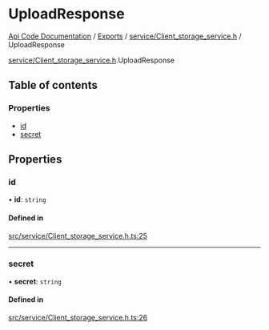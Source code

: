 # UploadResponse
[Api Code Documentation](../README.md) / [Exports](../modules.md) / [service/Client\_storage\_service.h](../modules/service_Client_storage_service_h.md) / UploadResponse

[service/Client\_storage\_service.h](../modules/service_Client_storage_service_h.md).UploadResponse

## Table of contents

### Properties

- [id](service_Client_storage_service_h.UploadResponse.md#id)
- [secret](service_Client_storage_service_h.UploadResponse.md#secret)

## Properties

### id

• **id**: `string`

#### Defined in

[src/service/Client_storage_service.h.ts:25](https://github.com/openkfw/TruBudget/blob/c993c60c/api/src/service/Client_storage_service.h.ts#L25)

___

### secret

• **secret**: `string`

#### Defined in

[src/service/Client_storage_service.h.ts:26](https://github.com/openkfw/TruBudget/blob/c993c60c/api/src/service/Client_storage_service.h.ts#L26)
